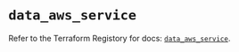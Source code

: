 # `data_aws_service`

Refer to the Terraform Registory for docs: [`data_aws_service`](https://www.terraform.io/docs/providers/aws/d/service).
